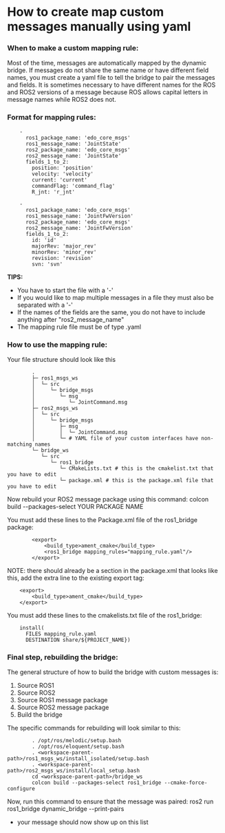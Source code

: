 # How to create map custom messages manually using yaml
	
### When to make a custom mapping rule:

Most of the time, messages are automatically mapped by the dynamic bridge. If messages do not share the same name or have different field names, you must create a yaml file to tell the bridge to pair the messages and fields. It is sometimes necessary to have different names for the ROS and ROS2 versions of a message because ROS allows capital letters in message names while ROS2 does not.
	
### Format for mapping rules:
	
		-
		  ros1_package_name: 'edo_core_msgs'
		  ros1_message_name: 'JointState'
		  ros2_package_name: 'edo_core_msgs'
		  ros2_message_name: 'JointState'
		  fields_1_to_2:
		    position: 'position'
		    velocity: 'velocity'
		    current: 'current'
		    commandFlag: 'command_flag'
		    R_jnt: 'r_jnt'

		-
		  ros1_package_name: 'edo_core_msgs'
		  ros1_message_name: 'JointFwVersion'
		  ros2_package_name: 'edo_core_msgs'
		  ros2_message_name: 'JointFwVersion'
		  fields_1_to_2:
			id: 'id'
			majorRev: 'major_rev'
			minorRev: 'minor_rev'
			revision: 'revision'
			svn: 'svn'

**TIPS:**
	
- You have to start the file with a '-' 
- If you would like to map multiple messages in a file they must also be separated with a '-'
- If the names of the fields are the same, you do not have to include anything after "ros2_message_name"
- The mapping rule file must be of type .yaml
	
### How to use the mapping rule:
Your file structure should look like this
		
			.
			├─ ros1_msgs_ws
			│  └─ src
			│     └─ bridge_msgs
			│        └─ msg
			│           └─ JointCommand.msg
			├─ ros2_msgs_ws
			│  └─ src
			│     └─ bridge_msgs
			│        ├─ msg
			│        │  └─ JointCommand.msg
			│        └─ # YAML file of your custom interfaces have non-matching names
			└─ bridge_ws
			   └─ src
				  └─ ros1_bridge
					 └─ CMakeLists.txt # this is the cmakelist.txt that you have to edit
					 └─ package.xml # this is the package.xml file that you have to edit
		
Now rebuild your ROS2 message package using this command: colcon build --packages-select YOUR PACKAGE NAME

You must add these lines to the Package.xml file of the ros1_bridge package:

			<export>
				<build_type>ament_cmake</build_type>
				<ros1_bridge mapping_rules="mapping_rule.yaml"/>
			</export>

NOTE: there should already be a section in the package.xml that looks like this, add the extra line to the existing export tag: 

		<export>
			<build_type>ament_cmake</build_type>
		</export>

You must add these lines to the cmakelists.txt file of the ros1_bridge:

		install(
		  FILES mapping_rule.yaml
		  DESTINATION share/${PROJECT_NAME})

### Final step, rebuilding the bridge:
		
The general structure of how to build the bridge with custom messages is: 
1. Source ROS1
2. Source ROS2
3. Source ROS1 message package
4. Source ROS2 message package
5. Build the bridge
		
The specific commands for rebuilding will look similar to this:
			
			. /opt/ros/melodic/setup.bash
			. /opt/ros/eloquent/setup.bash
			. <workspace-parent-path>/ros1_msgs_ws/install_isolated/setup.bash
			. <workspace-parent-path>/ros2_msgs_ws/install/local_setup.bash
			cd <workspace-parent-path>/bridge_ws
			colcon build --packages-select ros1_bridge --cmake-force-configure
		
Now, run this command to ensure that the message was paired: ros2 run ros1_bridge dynamic_bridge --print-pairs

- your message should now show up on this list
		
